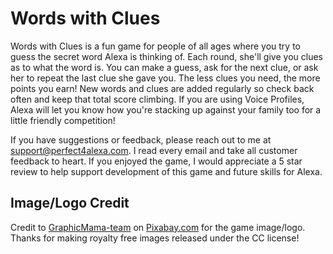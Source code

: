 # Words with Clues
Words with Clues is a fun game for people of all ages where you try to guess the secret word Alexa is thinking of. Each round, she'll give you clues as to what the word is. You can make a guess, ask for the next clue, or ask her to repeat the last clue she gave you. The less clues you need, the more points you earn! New words and clues are added regularly so check back often and keep that total score climbing. If you are using Voice Profiles, Alexa will let you know how you're stacking up against your family too for a little friendly competition!

If you have suggestions or feedback, please reach out to me at support@perfect4alexa.com. I read every email and take all customer feedback to heart. If you enjoyed the game, I would appreciate a 5 star review to help support development of this game and future skills for Alexa.

## Image/Logo Credit

Credit to [GraphicMama-team](https://pixabay.com/en/users/GraphicMama-team-2641041/) on [Pixabay.com](https://pixabay.com/en/detective-searching-man-search-1424831/) for the game image/logo.  Thanks for making royalty free images released under the CC license!